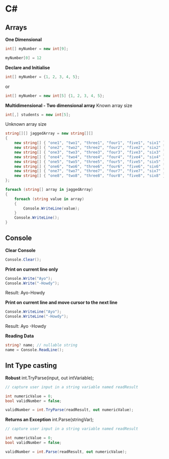 # C# 

## Arrays 
**One Dimensional**
```cs 
int[] myNumber = new int[9];

myNumber[0] = 12
```  

**Declare and Initialise**
```cs 
int[] myNumber = {1, 2, 3, 4, 5}; 
``` 
or 
```cs 
int[] myNumber = new int[5] {1, 2, 3, 4, 5}; 
``` 

**Multidimensional -  Two dimensional array**
Known array size 
```cs 
int[,] students = new int[5]; 
``` 


Unknown array size 
```cs 
string[][] jaggedArray = new string[][]
{
    new string[] { "one1", "two1", "three1", "four1", "five1", "six1" },
    new string[] { "one2", "two2", "three2", "four2", "five2", "six2" },
    new string[] { "one3", "two3", "three3", "four3", "five3", "six3" },
    new string[] { "one4", "two4", "three4", "four4", "five4", "six4" },
    new string[] { "one5", "two5", "three5", "four5", "five5", "six5" },
    new string[] { "one6", "two6", "three6", "four6", "five6", "six6" },
    new string[] { "one7", "two7", "three7", "four7", "five7", "six7" },
    new string[] { "one8", "two8", "three8", "four8", "five8", "six8" }
};

foreach (string[] array in jaggedArray)
{
    foreach (string value in array)
    {
        Console.WriteLine(value);
    }
    Console.WriteLine();
} 
``` 



## Console 
**Clear Console** 
```cs 
Console.Clear();
``` 

**Print on current line only**
```cs 
Console.Write("Ayo");
Console.Write("-Howdy");
``` 
Result:
Ayo-Howdy 

**Print on current line and move cursor to the next line**
```cs 
Console.WriteLine("Ayo");
Console.WriteLine("-Howdy");
``` 
Result: 
Ayo 
-Howdy 

**Reading Data** 
```cs 
string? name; // nullable string 
name = Console.ReadLine(); 
```

## Int Type casting 
**Robust** 
int.TryParse(input, out intVariable);  
```cs 
// capture user input in a string variable named readResult

int numericValue = 0;
bool validNumber = false;

validNumber = int.TryParse(readResult, out numericValue);  
``` 

**Returns an Exception**
int.Parse(stringVar);  
```cs 
// capture user input in a string variable named readResult

int numericValue = 0;
bool validNumber = false;

validNumber = int.Parse(readResult, out numericValue);  
```  


